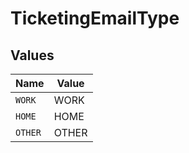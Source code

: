 # TicketingEmailType


## Values

| Name    | Value   |
| ------- | ------- |
| `WORK`  | WORK    |
| `HOME`  | HOME    |
| `OTHER` | OTHER   |